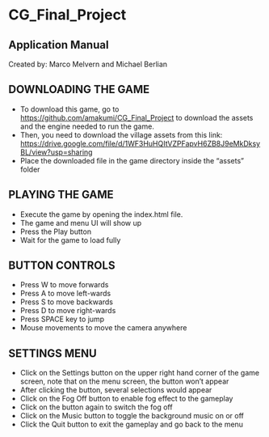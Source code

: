 # CG_Final_Project

## Application Manual

Created by:
 Marco Melvern and Michael Berlian 

## DOWNLOADING THE GAME
- To download this game, go to https://github.com/amakumi/CG_Final_Project to download the assets and the engine needed to run the game.
- Then, you need to download the village assets from this link: https://drive.google.com/file/d/1WF3HuHQItVZPFapvH6ZB8J9eMkDksyBL/view?usp=sharing
- Place the downloaded file in the game directory inside the “assets” folder

## PLAYING THE GAME
- Execute the game by opening the index.html file.
- The game and menu UI will show up
- Press the Play button
- Wait for the game to load fully

## BUTTON CONTROLS
- Press W to move forwards
- Press A to move left-wards
- Press S to move backwards
- Press D to move right-wards
- Press SPACE key to jump
- Mouse movements to move the camera anywhere

## SETTINGS MENU
- Click on the Settings button on the upper right hand corner of the game screen, note that on the menu screen, the button won’t appear
- After clicking the button, several selections would appear
- Click on the Fog Off button to enable fog effect to the gameplay
- Click on the button again to switch the fog off
- Click on the Music button to toggle the background music on or off
- Click the Quit button to exit the gameplay and go back to the menu

